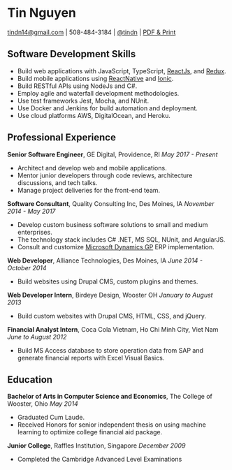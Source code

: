 # Tin Nguyen

tindn14@gmail.com | 508-484-3184 | [@tindn](https://twitter.com/tindn) | [PDF & Print](https://gitprint.com/tindn/resume/blob/master/print.md)

## Software Development Skills

* Build web applications with JavaScript, TypeScript, [ReactJs](https://reactjs.org/), and [Redux](https://redux.js.org/).
* Build mobile applications using [ReactNative](http://facebook.github.io/react-native/) and [Ionic](http://ionicframework.com/).
* Build RESTful APIs using NodeJs and C#.
* Employ agile and waterfall development methodologies.
* Use test frameworks Jest, Mocha, and NUnit.
* Use Docker and Jenkins for build automation and deployment.
* Use cloud platforms AWS, DigitalOcean, and Heroku.

## Professional Experience

**Senior Software Engineer**, GE Digital, Providence, RI
_May 2017 - Present_

* Architect and develop web and mobile applications.
* Mentor junior developers through code reviews, architecture discussions, and tech talks.
* Manage project deliveries for the front-end team.

**Software Consultant**, Quality Consulting Inc, Des Moines, IA
_November 2014 - May 2017_

* Develop custom business software solutions to small and medium enterprises.
* The technology stack includes C# .NET, MS SQL, NUnit, and AngularJS.
* Consult and customize [Microsoft Dynamics GP](https://www.microsoft.com/en-us/dynamics365/gp-overview) ERP implementation.

**Web Developer**, Alliance Technologies, Des Moines, IA
_June 2014 - October 2014_

* Build websites using Drupal CMS, custom plugins and themes.

**Web Developer Intern**, Birdeye Design, Wooster OH
_January to August 2013_

* Build custom websites with Drupal CMS, HTML, CSS, and jQuery.

**Financial Analyst Intern**, Coca Cola Vietnam, Ho Chi Minh City, Viet Nam
_June to August 2012_

* Build MS Access database to store operation data from SAP and generate financial reports with Excel Visual Basics.

## Education

**Bachelor of Arts in Computer Science and Economics**, The College of Wooster, Ohio
_May 2014_

* Graduated Cum Laude.
* Received Honors for senior independent thesis on using machine learning to optimize college financial aid package.

**Junior College**, Raffles Institution, Singapore
_December 2009_

* Completed the Cambridge Advanced Level Examinations
